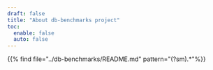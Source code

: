 ```yaml
---
draft: false
title: "About db-benchmarks project"
toc:
  enable: false
  auto: false
---
```


{{% find file="../db-benchmarks/README.md" pattern="(?sm)<!-- about -->.*<!-- principles1 -->"%}}
